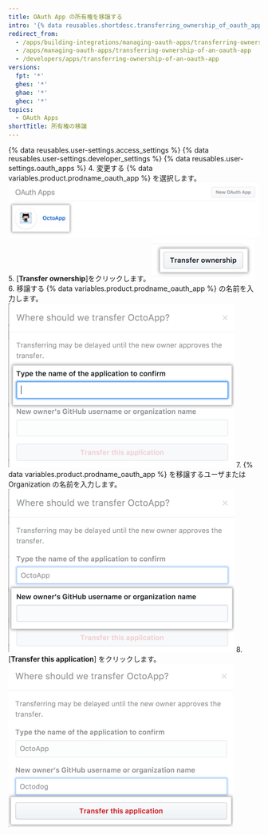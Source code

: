 ```yaml
---
title: OAuth App の所有権を移譲する
intro: '{% data reusables.shortdesc.transferring_ownership_of_oauth_apps %}'
redirect_from:
  - /apps/building-integrations/managing-oauth-apps/transferring-ownership-of-an-oauth-app/
  - /apps/managing-oauth-apps/transferring-ownership-of-an-oauth-app
  - /developers/apps/transferring-ownership-of-an-oauth-app
versions:
  fpt: '*'
  ghes: '*'
  ghae: '*'
  ghec: '*'
topics:
  - OAuth Apps
shortTitle: 所有権の移譲
---
```


{% data reusables.user-settings.access_settings %}
{% data reusables.user-settings.developer_settings %}
{% data reusables.user-settings.oauth_apps %}
4. 変更する {% data variables.product.prodname_oauth_app %} を選択します。 ![アプリケーションの選択](/assets/images/oauth-apps/oauth_apps_choose_app_post2dot12.png)
5. [**Transfer ownership**]をクリックします。 ![所有権を移譲するボタン](/assets/images/oauth-apps/oauth_apps_transfer_ownership.png)
6. 移譲する {% data variables.product.prodname_oauth_app %} の名前を入力します。 ![移譲するアプリケーションの名前を入力するフィールド](/assets/images/oauth-apps/oauth_apps_transfer_oauth_name.png)
7. {% data variables.product.prodname_oauth_app %} を移譲するユーザまたは Organization の名前を入力します。 ![移譲先のユーザまたはOrganizationの名前を入力するフィールド](/assets/images/oauth-apps/oauth_apps_transfer_new_owner.png)
8. [**Transfer this application**] をクリックします。 ![アプリケーションを移譲するボタン](/assets/images/oauth-apps/oauth_apps_transfer_application.png)
